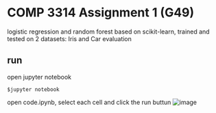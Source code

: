 # COMP 3314 Assignment 1 (G49)
logistic regression and random forest based on scikit-learn, trained and tested on 2 datasets: Iris and Car evaluation
## run 
open jupyter notebook
```
$jupyter notebook
```
open code.ipynb, select each cell and click the run buttun 
![image](https://user-images.githubusercontent.com/62173795/138724962-e5724674-0808-4361-ae08-3a02ee23afa7.png)
<br>
